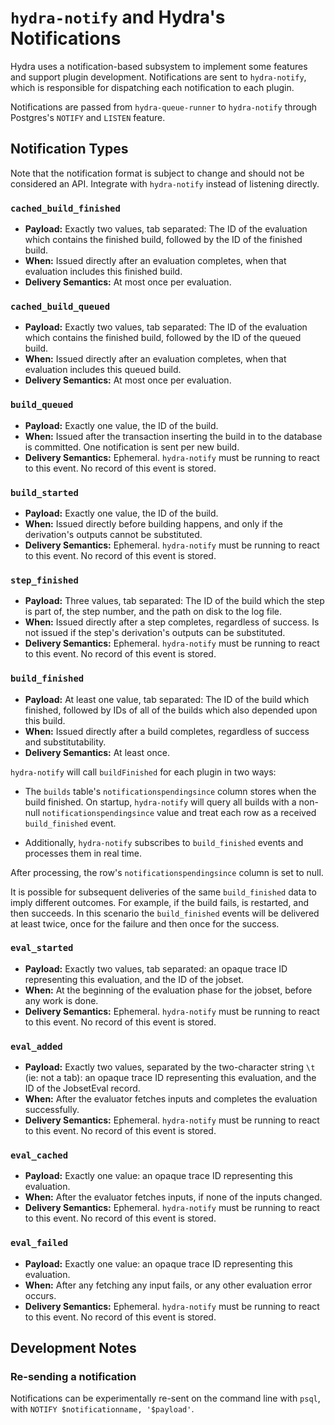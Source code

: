 # `hydra-notify` and Hydra's Notifications

Hydra uses a notification-based subsystem to implement some features and support plugin development. Notifications are sent to `hydra-notify`, which is responsible for dispatching each notification to each plugin.

Notifications are passed from `hydra-queue-runner` to `hydra-notify` through Postgres's `NOTIFY` and `LISTEN` feature.

## Notification Types

Note that the notification format is subject to change and should not be considered an API. Integrate with `hydra-notify` instead of listening directly.

### `cached_build_finished`

* **Payload:** Exactly two values, tab separated: The ID of the evaluation which contains the finished build, followed by the ID of the finished build.
* **When:** Issued directly after an evaluation completes, when that evaluation includes this finished build.
* **Delivery Semantics:** At most once per evaluation.


### `cached_build_queued`

* **Payload:** Exactly two values, tab separated: The ID of the evaluation which contains the finished build, followed by the ID of the queued build.
* **When:** Issued directly after an evaluation completes, when that evaluation includes this queued build.
* **Delivery Semantics:** At most once per evaluation.

### `build_queued`

* **Payload:** Exactly one value, the ID of the build.
* **When:** Issued after the transaction inserting the build in to the database is committed. One notification is sent per new build.
* **Delivery Semantics:** Ephemeral. `hydra-notify` must be running to react to this event. No record of this event is stored.

### `build_started`

* **Payload:** Exactly one value, the ID of the build.
* **When:** Issued directly before building happens, and only if the derivation's outputs cannot be substituted.
* **Delivery Semantics:** Ephemeral. `hydra-notify` must be running to react to this event. No record of this event is stored.

### `step_finished`

* **Payload:** Three values, tab separated: The ID of the build which the step is part of, the step number, and the path on disk to the log file.
* **When:** Issued directly after a step completes, regardless of success. Is not issued if the step's derivation's outputs can be substituted.
* **Delivery Semantics:** Ephemeral. `hydra-notify` must be running to react to this event. No record of this event is stored.

### `build_finished`

* **Payload:** At least one value, tab separated: The ID of the build which finished, followed by IDs of all of the builds which also depended upon this build.
* **When:** Issued directly after a build completes, regardless of success and substitutability.
* **Delivery Semantics:** At least once.

`hydra-notify` will call `buildFinished` for each plugin in two ways:

* The `builds` table's `notificationspendingsince` column stores when the build finished. On startup, `hydra-notify` will query all builds with a non-null `notificationspendingsince` value and treat each row as a received `build_finished` event.

* Additionally, `hydra-notify` subscribes to `build_finished` events and processes them in real time.

After processing, the row's `notificationspendingsince` column is set to null.

It is possible for subsequent deliveries of the same `build_finished` data to imply different outcomes. For example, if the build fails, is restarted, and then succeeds. In this scenario the `build_finished` events will be delivered at least twice, once for the failure and then once for the success.

### `eval_started`

* **Payload:** Exactly two values, tab separated: an opaque trace ID representing this evaluation, and the ID of the jobset.
* **When:** At the beginning of the evaluation phase for the jobset, before any work is done.
* **Delivery Semantics:** Ephemeral. `hydra-notify` must be running to react to this event. No record of this event is stored.

### `eval_added`

* **Payload:** Exactly two values, separated by the two-character string `\t` (ie: not a tab): an opaque trace ID representing this evaluation, and the ID of the JobsetEval record.
* **When:** After the evaluator fetches inputs and completes the evaluation successfully.
* **Delivery Semantics:** Ephemeral. `hydra-notify` must be running to react to this event. No record of this event is stored.

### `eval_cached`

* **Payload:** Exactly one value: an opaque trace ID representing this evaluation.
* **When:** After the evaluator fetches inputs, if none of the inputs changed.
* **Delivery Semantics:** Ephemeral. `hydra-notify` must be running to react to this event. No record of this event is stored.

### `eval_failed`

* **Payload:** Exactly one value: an opaque trace ID representing this evaluation.
* **When:** After any fetching any input fails, or any other evaluation error occurs.
* **Delivery Semantics:** Ephemeral. `hydra-notify` must be running to react to this event. No record of this event is stored.

## Development Notes

### Re-sending a notification

Notifications can be experimentally re-sent on the command line with `psql`, with `NOTIFY $notificationname, '$payload'`.

